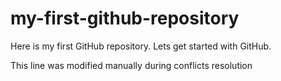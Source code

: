# my-first-github-repository

Here is my first GitHub repository. Lets get started with GitHub.

This line was modified manually during conflicts resolution
